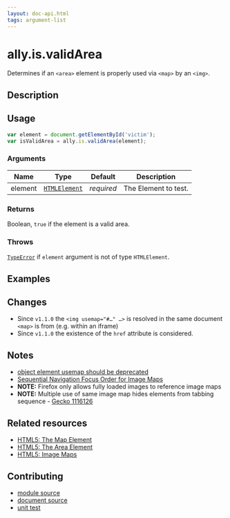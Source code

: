 ```yaml
---
layout: doc-api.html
tags: argument-list
---
```


# ally.is.validArea

Determines if an `<area>` element is properly used via `<map>` by an `<img>`.


## Description


## Usage

```js
var element = document.getElementById('victim');
var isValidArea = ally.is.validArea(element);
```

### Arguments

| Name | Type | Default | Description |
| ---- | ---- | ------- | ----------- |
| element | [`HTMLElement`](https://developer.mozilla.org/en/docs/Web/API/HTMLElement) | *required* | The Element to test. |

### Returns

Boolean, `true` if the element is a valid area.

### Throws

[`TypeError`](https://developer.mozilla.org/en-US/docs/Web/JavaScript/Reference/Global_Objects/TypeError) if `element` argument is not of type `HTMLElement`.


## Examples


## Changes

* Since `v1.1.0` the `<img usemap="#…" …>` is resolved in the same document `<map>` is from (e.g. within an iframe)
* Since `v1.1.0` the existence of the `href` attribute is considered.


## Notes

* [object element usemap should be deprecated](https://www.w3.org/Bugs/Public/show_bug.cgi?id=27756)
* [Sequential Navigation Focus Order for Image Maps](https://www.w3.org/Bugs/Public/show_bug.cgi?id=27787)
* **NOTE:** Firefox only allows fully loaded images to reference image maps
* **NOTE:** Multiple use of same image map hides elements from tabbing sequence - [Gecko 1116126](https://bugzilla.mozilla.org/show_bug.cgi?id=1116126)


## Related resources

* [HTML5: The Map Element](https://www.w3.org/TR/html5/embedded-content-0.html#the-map-element)
* [HTML5: The Area Element](https://www.w3.org/TR/html5/embedded-content-0.html#the-area-element)
* [HTML5: Image Maps](https://www.w3.org/TR/html5/embedded-content-0.html#image-maps)


## Contributing

* [module source](https://github.com/medialize/ally.js/blob/master/src/is/valid-area.js)
* [document source](https://github.com/medialize/ally.js/blob/master/docs/api/is/valid-area.md)
* [unit test](https://github.com/medialize/ally.js/blob/master/test/unit/is.valid-area.test.js)

